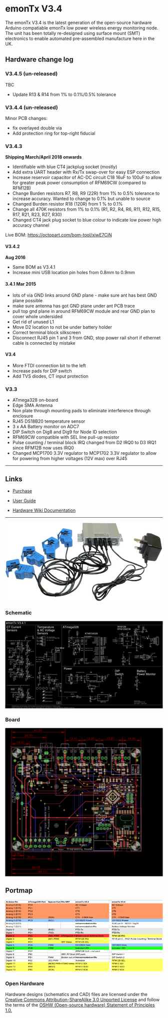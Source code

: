 # emonTx V3.4

The emonTx V3.4 is the latest generation of the open-source hardware Arduino compatiable emonTx low power wireless energy monitoring node. The unit has been totally re-designed using surface mount (SMT) electronics to enable automated pre-assembled manufacture here in the UK.

## Hardware change log

### V3.4.5 (un-released)

TBC

- Update R13 & R14 from 1% to 0.1%/0.5% tolerance

### V3.4.4 (un-released)

Minor PCB changes:

- fix overlayed double via
- Add protection ring for top-right fiducial

### V3.4.3

**Shipping March/April 2018 onwards**

- Identifiable with blue CT4 jackplug socket (mostly)
- Add extra UART header with Rx/Tx swap-over for easy ESP connection
- Increase  reservoir capacitor of AC-DC circuit C18 16uF to 100uF to allow for greater peak power consumption of RFM69CW (compared to RFM12B)
- Change Burden resistors R7, R8, R9 (22R) from 1% to 0.5% tolerance  to increase accuracy. Wanted to change to 0.1% but unable to source
- Changed Burden resistor R18 (120R) from 1 % to 0.1%
- Change all 470K resistors from 1% to 0.1% (R1, R2, R4, R6, R11, R12, R15, R17, R21, R23, R27, R30)
- Changed CT4 jack plug socket to blue colour to indicate low power high accuracy channel

Live BOM: https://octopart.com/bom-tool/xiwE7CiN

#### V3.4.2

**Aug 2016**

- Same BOM as V3.4.1
- Increase mini USB location pin holes from 0.8mm to 0.9mm

#### 3.4.1 Mar 2015

- lots of via GND links around GND plane - make sure ant has best GND plane possible
- make sure antenna has got GND plane under ant PCB trace
- pull top gnd plane in around RFM69CW module and rear GND plan to cover whole undersided
- Get rid of unused L1
- Move D2 location to not be under battery holder
- Correct terminal block silkscreen
- Disconnect RJ45 pin 1 and 3 from GND, stop power rail short if ethernet cable is connected by mistake

#### V3.4

- More FTDI connection bit to the left
- Increase pads for DIP switch
- Add TVS diodes, CT input protection

### V3.3

- ATmega328 on-board
- Edge SMA Antenna
- Non plate through mounting pads to eliminate interference through enclosure
- RJ45 DS18B20 temperature sensor
- 3 x AA Battery monitor on ADC7
- DIP Switch on Dig8 and Dig9 for Node ID selection
- RFM69CW compatible with SEL line pull-up resistor
- Pulse counting / terminal block IRQ changed from D2 IRQ0 to D3 IRQ1 since RFM12B now uses IRQ0
- Changed MCP1700 3.3V regulator to MCP1702 3.3V regulator to allow for powering from higher voltages (12V max) over RJ45

***

## Links

- [Purchase](http://shop.openenergymonitor.com/emontx-v3/)

- [User Guide](https://guide.openenergymonitor.org/setup/emontx)

- [Hardware Wiki Documentation](http://wiki.openenergymonitor.org/index.php?title=EmonTx_V3.4)

***

![photo.jpg](photo.jpg)


### Schematic

![schematic.png](schematic.png)



### Board

![board.png](board.png)

## Portmap

![](portmap.png)


### Open Hardware

Hardware designs (schematics and CAD) files are licensed under the [Creative Commons Attribution-ShareAlike 3.0 Unported License](http://creativecommons.org/licenses/by-sa/3.0/) and follow the terms of the [OSHW (Open-source hardware) Statement of Principles 1.0.](http://freedomdefined.org/OSHW)
